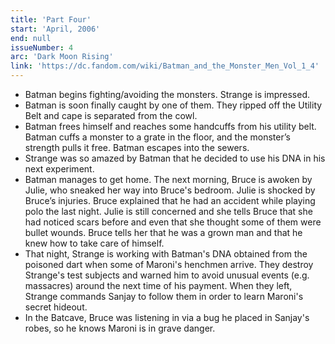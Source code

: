 ```yaml
---
title: 'Part Four'
start: 'April, 2006'
end: null
issueNumber: 4
arc: 'Dark Moon Rising'
link: 'https://dc.fandom.com/wiki/Batman_and_the_Monster_Men_Vol_1_4'
---
```


- Batman begins fighting/avoiding the monsters. Strange is impressed.
- Batman is soon finally caught by one of them. They ripped off the Utility Belt and cape is separated from the cowl.
- Batman frees himself and reaches some handcuffs from his utility belt. Batman cuffs a monster to a grate in the floor, and the monster’s strength pulls it free. Batman escapes into the sewers.
- Strange was so amazed by Batman that he decided to use his DNA in his next experiment.
- Batman manages to get home. The next morning, Bruce is awoken by Julie, who sneaked her way into Bruce's bedroom. Julie is shocked by Bruce’s injuries. Bruce explained that he had an accident while playing polo the last night. Julie is still concerned and she tells Bruce that she had noticed scars before and even that she thought some of them were bullet wounds. Bruce tells her that he was a grown man and that he knew how to take care of himself.
- That night, Strange is working with Batman's DNA obtained from the poisoned dart when some of Maroni's henchmen arrive. They destroy Strange's test subjects and warned him to avoid unusual events (e.g. massacres) around the next time of his payment. When they left, Strange commands Sanjay to follow them in order to learn Maroni's secret hideout.
- In the Batcave, Bruce was listening in via a bug he placed in Sanjay's robes, so he knows Maroni is in grave danger.
